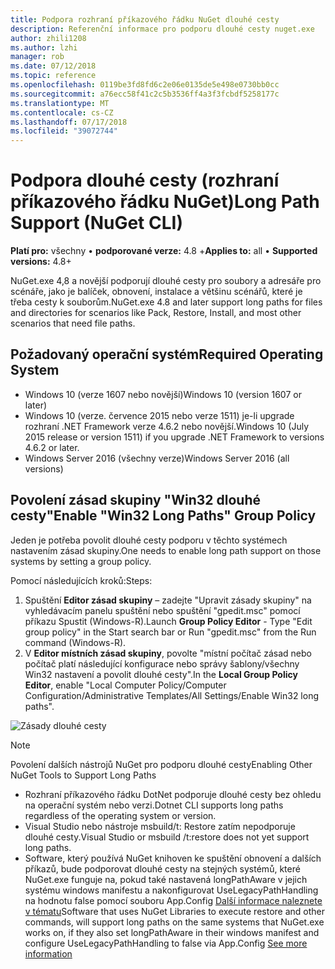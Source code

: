 ```yaml
---
title: Podpora rozhraní příkazového řádku NuGet dlouhé cesty
description: Referenční informace pro podporu dlouhé cesty nuget.exe
author: zhili1208
ms.author: lzhi
manager: rob
ms.date: 07/12/2018
ms.topic: reference
ms.openlocfilehash: 0119be3fd8fd6c2e06e0135de5e498e0730bb0cc
ms.sourcegitcommit: a76ecc58f41c2c5b3536ff4a3f3fcbdf5258177c
ms.translationtype: MT
ms.contentlocale: cs-CZ
ms.lasthandoff: 07/17/2018
ms.locfileid: "39072744"
---
```

# <a name="long-path-support-nuget-cli"></a><span data-ttu-id="5506e-103">Podpora dlouhé cesty (rozhraní příkazového řádku NuGet)</span><span class="sxs-lookup"><span data-stu-id="5506e-103">Long Path Support (NuGet CLI)</span></span>

<span data-ttu-id="5506e-104">**Platí pro:** všechny &bullet; **podporované verze:** 4.8 +</span><span class="sxs-lookup"><span data-stu-id="5506e-104">**Applies to:** all &bullet; **Supported versions:** 4.8+</span></span>

<span data-ttu-id="5506e-105">NuGet.exe 4,8 a novější podporují dlouhé cesty pro soubory a adresáře pro scénáře, jako je balíček, obnovení, instalace a většinu scénářů, které je třeba cesty k souborům.</span><span class="sxs-lookup"><span data-stu-id="5506e-105">NuGet.exe 4.8 and later support long paths for files and directories for scenarios like Pack, Restore, Install, and most other scenarios that need file paths.</span></span>

## <a name="required-operating-system"></a><span data-ttu-id="5506e-106">Požadovaný operační systém</span><span class="sxs-lookup"><span data-stu-id="5506e-106">Required Operating System</span></span>

-   <span data-ttu-id="5506e-107">Windows 10 (verze 1607 nebo novější)</span><span class="sxs-lookup"><span data-stu-id="5506e-107">Windows 10 (version 1607 or later)</span></span>
-   <span data-ttu-id="5506e-108">Windows 10 (verze. července 2015 nebo verze 1511) je-li upgrade rozhraní .NET Framework verze 4.6.2 nebo novější.</span><span class="sxs-lookup"><span data-stu-id="5506e-108">Windows 10 (July 2015 release or version 1511) if you upgrade .NET Framework to versions 4.6.2 or later.</span></span>
-   <span data-ttu-id="5506e-109">Windows Server 2016 (všechny verze)</span><span class="sxs-lookup"><span data-stu-id="5506e-109">Windows Server 2016 (all versions)</span></span>

## <a name="enable-win32-long-paths-group-policy"></a><span data-ttu-id="5506e-110">Povolení zásad skupiny "Win32 dlouhé cesty"</span><span class="sxs-lookup"><span data-stu-id="5506e-110">Enable "Win32 Long Paths" Group Policy</span></span>

<span data-ttu-id="5506e-111">Jeden je potřeba povolit dlouhé cesty podporu v těchto systémech nastavením zásad skupiny.</span><span class="sxs-lookup"><span data-stu-id="5506e-111">One needs to enable long path support on those systems by setting a group policy.</span></span>

<span data-ttu-id="5506e-112">Pomocí následujících kroků:</span><span class="sxs-lookup"><span data-stu-id="5506e-112">Steps:</span></span>
1. <span data-ttu-id="5506e-113">Spuštění **Editor zásad skupiny** – zadejte "Upravit zásady skupiny" na vyhledávacím panelu spuštění nebo spuštění "gpedit.msc" pomocí příkazu Spustit (Windows-R).</span><span class="sxs-lookup"><span data-stu-id="5506e-113">Launch **Group Policy Editor** - Type "Edit group policy" in the Start search bar or Run "gpedit.msc" from the Run command (Windows-R).</span></span>
2. <span data-ttu-id="5506e-114">V **Editor místních zásad skupiny**, povolte "místní počítač zásad nebo počítač platí následující konfigurace nebo správy šablony/všechny Win32 nastavení a povolit dlouhé cesty".</span><span class="sxs-lookup"><span data-stu-id="5506e-114">In the **Local Group Policy Editor**, enable "Local Computer Policy/Computer Configuration/Administrative Templates/All Settings/Enable Win32 long paths".</span></span>

![Zásady dlouhé cesty](media/LongPathPolicy.png)


> [!Note]
> <span data-ttu-id="5506e-116">Povolení dalších nástrojů NuGet pro podporu dlouhé cesty</span><span class="sxs-lookup"><span data-stu-id="5506e-116">Enabling Other NuGet Tools to Support Long Paths</span></span>
>
> -   <span data-ttu-id="5506e-117">Rozhraní příkazového řádku DotNet podporuje dlouhé cesty bez ohledu na operační systém nebo verzi.</span><span class="sxs-lookup"><span data-stu-id="5506e-117">Dotnet CLI supports long paths regardless of the operating system or version.</span></span>
> -   <span data-ttu-id="5506e-118">Visual Studio nebo nástroje msbuild/t: Restore zatím nepodporuje dlouhé cesty.</span><span class="sxs-lookup"><span data-stu-id="5506e-118">Visual Studio or msbuild /t:restore does not yet support long paths.</span></span>
> -   <span data-ttu-id="5506e-119">Software, který používá NuGet knihoven ke spuštění obnovení a dalších příkazů, bude podporovat dlouhé cesty na stejných systémů, které NuGet.exe funguje na, pokud také nastavená longPathAware v jejich systému windows manifestu a nakonfigurovat UseLegacyPathHandling na hodnotu false pomocí souboru App.Config [ Další informace naleznete v tématu](https://blogs.msdn.microsoft.com/jeremykuhne/2016/07/30/net-4-6-2-and-long-paths-on-windows-10/)</span><span class="sxs-lookup"><span data-stu-id="5506e-119">Software that uses NuGet Libraries to execute restore and other commands, will support long paths on the same systems that NuGet.exe works on, if they also set longPathAware in their windows manifest and configure UseLegacyPathHandling to false via App.Config [See more information](https://blogs.msdn.microsoft.com/jeremykuhne/2016/07/30/net-4-6-2-and-long-paths-on-windows-10/)</span></span>

